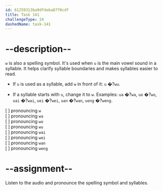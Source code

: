 ```yaml
---
id: 61259313ba9df4eba87f0cdf
title: Task 141
challengeType: 24
dashedName: task-141
---
```


<!--SPEAKING-->

<!-- (Audio) A: w, wa, wo, wu, wai, wei, wan, weng -->

# --description--

`w` is also a spelling symbol. It's used when `u` is the main vowel sound in a syllable. It helps clarify syllable boundaries and makes syllables easier to read.

- If `u` is used as a syllable, add `w` in front of it: `u` �?`wu`.

- If a syllable starts with `u`, change it to `w`. Examples: `ua` �?`wa`, `uo` �?`wo`, `uai` �?`wai`, `uei` �?`wei`, `uan` �?`wan`, `ueng` �?`weng`.

[ ] pronouncing `w`  
[ ] pronouncing `wa`  
[ ] pronouncing `wo`  
[ ] pronouncing `wu`  
[ ] pronouncing `wai`  
[ ] pronouncing `wei`  
[ ] pronouncing `wan`  
[ ] pronouncing `weng`

# --assignment--

Listen to the audio and pronounce the spelling symbol and syllables.
